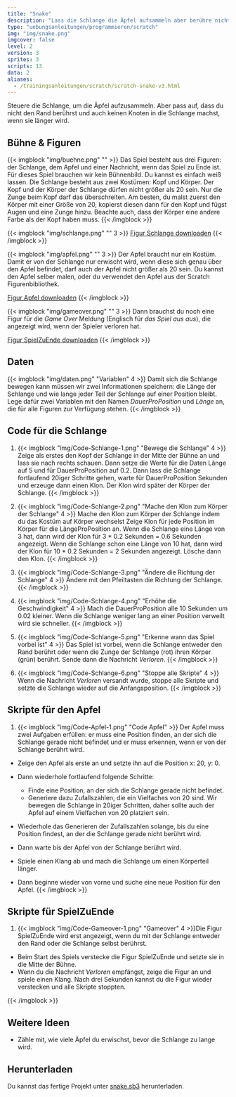 ```yaml
---
title: "Snake"
description: "Lass die Schlange die Äpfel aufsammeln aber berühre nicht den Rand und verwickle dich nicht, wenn die Schlange länger wird."
type: "uebungsanleitungen/programmieren/scratch"
img: "img/snake.png"
imgcover: false
level: 2
version: 3
sprites: 3
scripts: 13
data: 2
aliases:
  - /trainingsanleitungen/scratch/scratch-snake-v3.html
---
```


Steuere die Schlange, um die Äpfel aufzusammeln. Aber pass auf, dass du nicht den Rand berührst und auch keinen Knoten in die Schlange machst, wenn sie länger wird.

## Bühne & Figuren

{{< imgblock "img/buehne.png" "" >}}
Das Spiel besteht aus drei Figuren: der Schlange, dem Apfel und einer Nachricht, wenn das Spiel zu Ende ist. Für dieses Spiel brauchen wir kein Bühnenbild. Du kannst es einfach weiß lassen. Die Schlange besteht aus zwei Kostümen: Kopf und Körper. Der Kopf und der Körper der Schlange dürfen nicht größer als 20 sein. Nur die Zunge beim Kopf darf das überschreiten. Am besten, du malst zuerst den Körper mit einer Größe von 20, kopierst diesen dann für den Kopf und fügst Augen und eine Zunge hinzu. Beachte auch, dass der Körper eine andere Farbe als der Kopf haben muss.
{{< /imgblock >}}

{{< imgblock "img/schlange.png" "" 3 >}}
[Figur Schlange downloaden](Schlange.sprite2)
{{< /imgblock >}}

{{< imgblock "img/apfel.png" "" 3 >}}
Der Apfel braucht nur ein Kostüm. Damit er von der Schlange nur erwischt wird, wenn diese sich genau über den Apfel befindet, darf auch der Apfel nicht größer als 20 sein.
Du kannst den Apfel selber malen, oder du verwendet den Apfel aus der Scratch Figurenbibliothek.

[Figur Apfel downloaden](Apfel.sprite2)
{{< /imgblock >}}

{{< imgblock "img/gameover.png" "" 3 >}}
Dann brauchst du noch eine Figur für die *Game Over* Meldung (Englisch für *das Spiel aus aus*), die angezeigt wird, wenn der Spieler verloren hat.

[Figur SpielZuEnde downloaden](SpielZuEnde.sprite2)
{{< /imgblock >}}

## Daten

{{< imgblock "img/daten.png" "Variablen" 4 >}}
Damit sich die Schlange bewegen kann müssen wir zwei Informationen speichern: die Länge der Schlange und wie lange jeder Teil der Schlange auf einer Position bleibt. Lege dafür zwei Variablen mit den Namen *DauerProPosition* und *Länge* an, die für alle Figuren zur Verfügung stehen.
{{< /imgblock >}}

## Code für die Schlange

1. {{< imgblock "img/Code-Schlange-1.png" "Bewege die Schlange" 4 >}}
Zeige als erstes den Kopf der Schlange in der Mitte der Bühne an und lass sie nach rechts schauen. Dann setze die Werte für die Daten Länge auf 5 und für DauerProPosition auf 0.2. Dann lass die Schlange fortlaufend 20iger Schritte gehen, warte für DauerProPosition Sekunden und erzeuge dann einen Klon. Der Klon wird später der Körper der Schlange.
{{< /imgblock >}}


2. {{< imgblock "img/Code-Schlange-2.png" "Mache den Klon zum Körper der Schlange" 4 >}}
Mache den Klon zum Körper der Schlange indem du das Kostüm auf Körper wechselst Zeige Klon für jede Position im Körper für die LängeProPosition an. Wenn die Schlange eine Länge von 3 hat, dann wird der Klon für 3 * 0.2 Sekunden = 0.6 Sekunden angezeigt. Wenn die Schlange schon eine Länge von 10 hat, dann wird der Klon für 10 * 0.2 Sekunden = 2 Sekunden angezeigt. Lösche dann den Klon.
{{< /imgblock >}}

3. {{< imgblock "img/Code-Schlange-3.png" "Ändere die Richtung der Schlange" 4 >}}
Ändere mit den Pfeiltasten die Richtung der Schlange.
{{< /imgblock >}}

4. {{< imgblock "img/Code-Schlange-4.png" "Erhöhe die Geschwindigkeit" 4 >}}
Mach die DauerProPosition alle 10 Sekunden um 0.02 kleiner. Wenn die Schlange weniger lang an einer Position verweilt wird sie schneller.
{{< /imgblock >}}

5. {{< imgblock "img/Code-Schlange-5.png" "Erkenne wann das Spiel vorbei ist" 4 >}}
Das Spiel ist vorbei, wenn die Schlange entweder den Rand berührt oder wenn die Zunge der Schlange (rot) ihren Körper (grün) berührt. Sende dann die Nachricht *Verloren*.
{{< /imgblock >}}

6. {{< imgblock "img/Code-Schlange-6.png" "Stoppe alle Skripte" 4 >}}
Wenn die Nachricht *Verloren* versandt wurde, stoppe alle Skripte und setzte die Schlange wieder auf die Anfangsposition.
{{< /imgblock >}}


## Skripte für den Apfel

1. {{< imgblock "img/Code-Apfel-1.png" "Code Apfel" >}}
Der Apfel muss zwei Aufgaben erfüllen: er muss eine Position finden, an der sich die Schlange gerade nicht befindet und er muss erkennen, wenn er von der Schlange berührt wird.

* Zeige den Apfel als erste an und setzte ihn auf die Position x: 20, y: 0.
* Dann wiederhole fortlaufend folgende Schritte:
    * Finde eine Position, an der sich die Schlange gerade nicht befindet.
    * Generiere dazu Zufallszahlen, die ein Vielfaches von 20 sind. Wir bewegen die Schlange in 20iger Schritten, daher sollte auch der Apfel auf einem Vielfachen von 20 platziert sein.

* Wiederhole das Generieren der Zufallszahlen solange, bis du eine Position findest, an der die Schlange gerade nicht berührt wird.
* Dann warte bis der Apfel von der Schlange berührt wird.
* Spiele einen Klang ab und mach die Schlange um einen Körperteil länger.
* Dann beginne wieder von vorne und suche eine neue Position für den Apfel.
{{< /imgblock >}}


## Skripte für SpielZuEnde

1. {{< imgblock "img/Code-Gameover-1.png" "Gameover" 4 >}}Die Figur SpielZuEnde wird erst angezeigt, wenn du mit der Schlange entweder den Rand oder die Schlange selbst berührst.

* Beim Start des Spiels verstecke die Figur SpielZuEnde und setzte sie in die Mitte der Bühne.
* Wenn du die Nachricht *Verloren* empfängst, zeige die Figur an und spiele einen Klang. Nach drei Sekunden kannst du die Figur wieder verstecken und alle Skripte stoppten.</li>

{{< /imgblock >}}

## Weitere Ideen

* Zähle mit, wie viele Äpfel du erwischst, bevor die Schlange zu lange wird.

## Herunterladen

Du kannst das fertige Projekt unter [snake.sb3](snake.sb3) herunterladen.